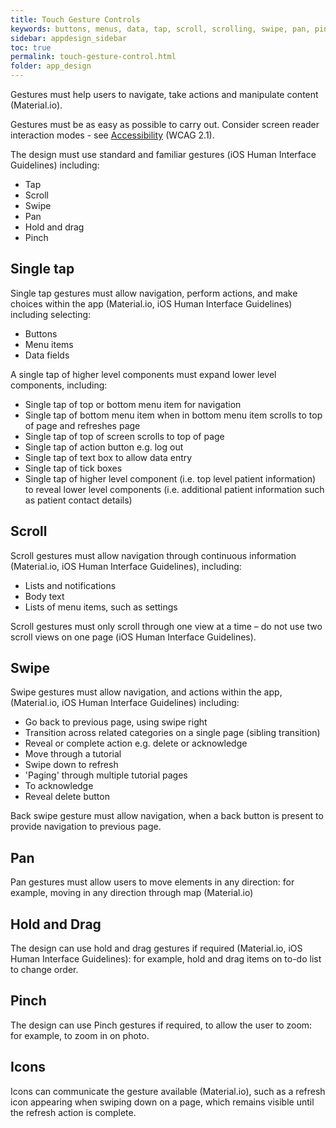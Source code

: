 ```yaml
---
title: Touch Gesture Controls
keywords: buttons, menus, data, tap, scroll, scrolling, swipe, pan, pinch, zoom, resize, elements, components, behaviour
sidebar: appdesign_sidebar
toc: true
permalink: touch-gesture-control.html
folder: app_design 
---
```


Gestures must help users to navigate, take actions and manipulate content (Material.io).   

Gestures must be as easy as possible to carry out. Consider screen reader interaction modes - see [Accessibility](/accessibility.html) (WCAG 2.1). 
 
The design must use standard and familiar gestures (iOS Human Interface Guidelines) including:
* Tap
* Scroll
* Swipe
* Pan
* Hold and drag   
* Pinch

## Single tap 

Single tap gestures must allow navigation, perform actions, and make choices within the app (Material.io, iOS Human Interface Guidelines) including selecting:
* Buttons
* Menu items
* Data fields

A single tap of higher level components must expand lower level components, including:
* Single tap of top or bottom menu item for navigation
* Single tap of bottom menu item when in bottom menu item scrolls to top of page and refreshes page 
* Single tap of top of screen scrolls to top of page
* Single tap of action button e.g. log out  
* Single tap of text box to allow data entry
* Single tap of tick boxes   
* Single tap of higher level component (i.e. top level patient information) to reveal lower level components (i.e. additional patient information such as patient contact details)
 
## Scroll
Scroll gestures must allow navigation through continuous information (Material.io, iOS Human Interface Guidelines), including:  
* Lists and notifications
* Body text
* Lists of menu items, such as settings

Scroll gestures must only scroll through one view at a time – do not use two scroll views on one page (iOS Human Interface Guidelines).    

## Swipe 
Swipe gestures must allow navigation, and actions within the app, (Material.io, iOS Human Interface Guidelines) including:  
* Go back to previous page, using swipe right
* Transition across related categories on a single page (sibling transition)
* Reveal or complete action e.g. delete or acknowledge
* Move through a tutorial
* Swipe down to refresh
* 'Paging' through multiple tutorial pages
* To acknowledge 
* Reveal delete button  

Back swipe gesture must allow navigation, when a back button is present to provide navigation to previous page.
  
## Pan 
Pan gestures must allow users to move elements in any direction: for example, moving in any direction through map (Material.io)  

## Hold and Drag
The design can use hold and drag gestures if required (Material.io, iOS Human Interface Guidelines): for example, hold and drag items on to-do list to change order.    

## Pinch
The design can use Pinch gestures if required, to allow the user to zoom: for example, to zoom in on photo.  

## Icons
Icons can communicate the gesture available (Material.io), such as a refresh icon appearing when swiping down on a page, which remains visible until the refresh action is complete.

